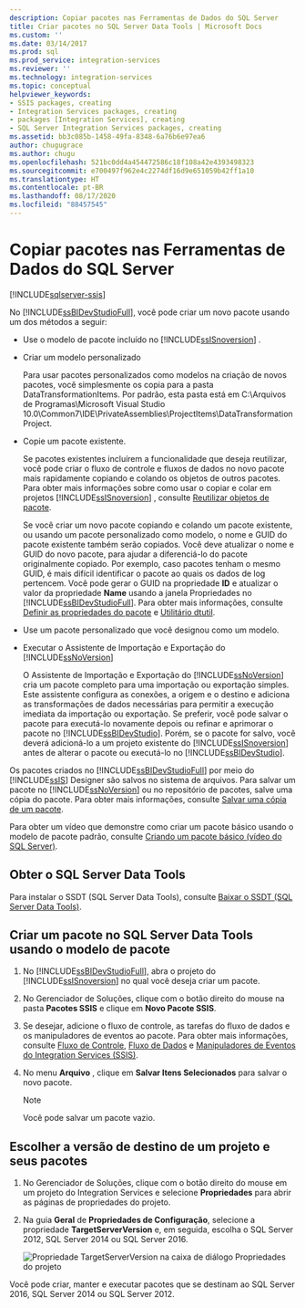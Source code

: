 ```yaml
---
description: Copiar pacotes nas Ferramentas de Dados do SQL Server
title: Criar pacotes no SQL Server Data Tools | Microsoft Docs
ms.custom: ''
ms.date: 03/14/2017
ms.prod: sql
ms.prod_service: integration-services
ms.reviewer: ''
ms.technology: integration-services
ms.topic: conceptual
helpviewer_keywords:
- SSIS packages, creating
- Integration Services packages, creating
- packages [Integration Services], creating
- SQL Server Integration Services packages, creating
ms.assetid: bb3c085b-1458-49fa-8348-6a76b6e97ea6
author: chugugrace
ms.author: chugu
ms.openlocfilehash: 521bc0dd4a454472586c18f108a42e4393498323
ms.sourcegitcommit: e700497f962e4c2274df16d9e651059b42ff1a10
ms.translationtype: HT
ms.contentlocale: pt-BR
ms.lasthandoff: 08/17/2020
ms.locfileid: "88457545"
---
```

# <a name="create-packages-in-sql-server-data-tools"></a>Copiar pacotes nas Ferramentas de Dados do SQL Server

[!INCLUDE[sqlserver-ssis](../includes/applies-to-version/sqlserver-ssis.md)]


  No [!INCLUDE[ssBIDevStudioFull](../includes/ssbidevstudiofull-md.md)], você pode criar um novo pacote usando um dos métodos a seguir:  
  
-   Use o modelo de pacote incluído no [!INCLUDE[ssISnoversion](../includes/ssisnoversion-md.md)] .  
  
-   Criar um modelo personalizado  
  
     Para usar pacotes personalizados como modelos na criação de novos pacotes, você simplesmente os copia para a pasta DataTransformationItems. Por padrão, esta pasta está em C:\Arquivos de Programas\Microsoft Visual Studio 10.0\Common7\IDE\PrivateAssemblies\ProjectItems\DataTransformationProject.  
  
-   Copie um pacote existente.  
  
     Se pacotes existentes incluírem a funcionalidade que deseja reutilizar, você pode criar o fluxo de controle e fluxos de dados no novo pacote mais rapidamente copiando e colando os objetos de outros pacotes. Para obter mais informações sobre como usar o copiar e colar em projetos [!INCLUDE[ssISnoversion](../includes/ssisnoversion-md.md)] , consulte [Reutilizar objetos de pacote](../integration-services/reuse-of-package-objects.md).  
  
     Se você criar um novo pacote copiando e colando um pacote existente, ou usando um pacote personalizado como modelo, o nome e GUID do pacote existente também serão copiados. Você deve atualizar o nome e GUID do novo pacote, para ajudar a diferenciá-lo do pacote originalmente copiado. Por exemplo, caso pacotes tenham o mesmo GUID, é mais difícil identificar o pacote ao quais os dados de log pertencem. Você pode gerar o GUID na propriedade **ID** e atualizar o valor da propriedade **Name** usando a janela Propriedades no [!INCLUDE[ssBIDevStudioFull](../includes/ssbidevstudiofull-md.md)]. Para obter mais informações, consulte [Definir as propriedades do pacote](../integration-services/set-package-properties.md) e [Utilitário dtutil](../integration-services/dtutil-utility.md).  
  
-   Use um pacote personalizado que você designou como um modelo.  
  
-   Executar o Assistente de Importação e Exportação do [!INCLUDE[ssNoVersion](../includes/ssnoversion-md.md)]  
  
     O Assistente de Importação e Exportação do [!INCLUDE[ssNoVersion](../includes/ssnoversion-md.md)] cria um pacote completo para uma importação ou exportação simples. Este assistente configura as conexões, a origem e o destino e adiciona as transformações de dados necessárias para permitir a execução imediata da importação ou exportação. Se preferir, você pode salvar o pacote para executá-lo novamente depois ou refinar e aprimorar o pacote no [!INCLUDE[ssBIDevStudio](../includes/ssbidevstudio-md.md)]. Porém, se o pacote for salvo, você deverá adicioná-lo a um projeto existente do [!INCLUDE[ssISnoversion](../includes/ssisnoversion-md.md)] antes de alterar o pacote ou executá-lo no [!INCLUDE[ssBIDevStudio](../includes/ssbidevstudio-md.md)].  
  
 Os pacotes criados no [!INCLUDE[ssBIDevStudioFull](../includes/ssbidevstudiofull-md.md)] por meio do [!INCLUDE[ssIS](../includes/ssis-md.md)] Designer são salvos no sistema de arquivos. Para salvar um pacote no [!INCLUDE[ssNoVersion](../includes/ssnoversion-md.md)] ou no repositório de pacotes, salve uma cópia do pacote. Para obter mais informações, consulte [Salvar uma cópia de um pacote](https://msdn.microsoft.com/library/21482a20-e420-4452-b7eb-8f9fa1929f31).  

 Para obter um vídeo que demonstre como criar um pacote básico usando o modelo de pacote padrão, consulte [Criando um pacote básico (vídeo do SQL Server)](https://go.microsoft.com/fwlink/?LinkId=131023).  

## <a name="get-sql-server-data-tools"></a>Obter o SQL Server Data Tools
Para instalar o SSDT (SQL Server Data Tools), consulte [Baixar o SSDT (SQL Server Data Tools)](../ssdt/download-sql-server-data-tools-ssdt.md).

## <a name="create-a-package-in-sql-server-data-tools-using-the-package-template"></a>Criar um pacote no SQL Server Data Tools usando o modelo de pacote  
  
1.  No [!INCLUDE[ssBIDevStudioFull](../includes/ssbidevstudiofull-md.md)], abra o projeto do [!INCLUDE[ssISnoversion](../includes/ssisnoversion-md.md)] no qual você deseja criar um pacote.  
  
2.  No Gerenciador de Soluções, clique com o botão direito do mouse na pasta **Pacotes SSIS** e clique em **Novo Pacote SSIS**.  
  
3.  Se desejar, adicione o fluxo de controle, as tarefas do fluxo de dados e os manipuladores de eventos ao pacote. Para obter mais informações, consulte [Fluxo de Controle](../integration-services/control-flow/control-flow.md), [Fluxo de Dados](../integration-services/data-flow/data-flow.md) e [Manipuladores de Eventos do Integration Services &#40;SSIS&#41;](../integration-services/integration-services-ssis-event-handlers.md).  
  
4.  No menu **Arquivo** , clique em **Salvar Itens Selecionados** para salvar o novo pacote.  
  
    > [!NOTE]  
    >  Você pode salvar um pacote vazio.  
  
## <a name="choose-the-target-version-of-a-project-and-its-packages"></a>Escolher a versão de destino de um projeto e seus pacotes  
  
1.  No Gerenciador de Soluções, clique com o botão direito do mouse em um projeto do Integration Services e selecione **Propriedades** para abrir as páginas de propriedades do projeto.  
  
2.  Na guia **Geral** de **Propriedades de Configuração**, selecione a propriedade **TargetServerVersion** e, em seguida, escolha o SQL Server 2012, SQL Server 2014 ou SQL Server 2016.  
  
     ![Propriedade TargetServerVersion na caixa de diálogo Propriedades do projeto](../integration-services/media/targetserverversion2.png "Propriedade TargetServerVersion na caixa de diálogo Propriedades do projeto")  
  
 Você pode criar, manter e executar pacotes que se destinam ao SQL Server 2016, SQL Server 2014 ou SQL Server 2012.  
  
  
